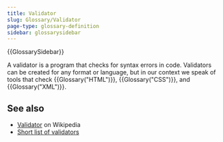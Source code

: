 ```yaml
---
title: Validator
slug: Glossary/Validator
page-type: glossary-definition
sidebar: glossarysidebar
---
```


{{GlossarySidebar}}

A validator is a program that checks for syntax errors in code. Validators can be created for any format or language, but in our context we speak of tools that check {{Glossary("HTML")}}, {{Glossary("CSS")}}, and {{Glossary("XML")}}.

## See also

- [Validator](https://en.wikipedia.org/wiki/Validator) on Wikipedia
- [Short list of validators](https://firefox-source-docs.mozilla.org/devtools-user/validators/index.html)
